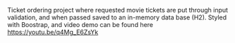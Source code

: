 Ticket ordering project where requested movie tickets are put through input validation, and when passed saved to an in-memory data base (H2). 
Styled with Boostrap, and video demo can be found here https://youtu.be/q4Mg_E6ZsYk
